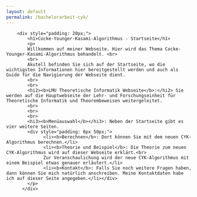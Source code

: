 ```yaml
---
layout: default
permalink: /bachelorarbeit-cyk/
---
```


<style>

p{
  font-size: 20px;
}

li {
  font-size: 20px;
}

hi2 {
  text-decoration: underline;
}

hi3 {
  text-decoration: underline;
}

</style>


        <div style="padding: 20px;">
            <h1>Cocke-Younger-Kasami-Algorithmus - Startseite</h1>
            <p>
            Willkommen auf meiner Webseite. Hier wird das Thema Cocke-Younger-Kasami-Algorithmus behandelt. <br>
            <br>
            Akutell befinden Sie sich auf der Startseite, wo die wichtigsten Informationen hier bereitgestellt werden und auch als Guide für die Navigierung der Webseite dient.
            <br>
            <br>
            <hi2><b>LMU Theoretische Informatik Webseite</b>:</hi2> Sie werden auf die Hauptwebseite der Lehr- und Forschungseinheit für Theoretische Informatik und Theorembeweisen weitergeleitet.
            <br>
            <br>
            <br>
            <hi3><b>Menüauswahl</b></hi3>: Neben der Startseite gibt es vier weitere Seiten.
            <div style="padding: 0px 50px;">
                  <li><b>Berechnen</b>: Dort können Sie mit dem neuen CYK-Algorithmus berechnen.</li>
                  <li><b>Theorie und Beispiel</b>: Die Theorie zum neuen CYK-Algorithmus wird auf dieser Webseite erklärt.<br>
                  Zur Veranschaulichung wird der neue CYK-Algorithmus mit einem Beispiel etwas genauer erläutert.</li>
                  <li><b>Kontakt</b>: Falls Sie noch weitere Fragen haben, dann können Sie mich natürlich anschreiben. Meine Kontaktdaten habe ich auf dieser Seite angegeben.</li></div>
            </p>
          </div>
